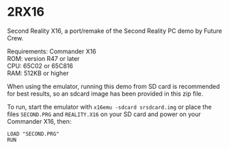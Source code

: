 # 2RX16

Second Reality X16, a port/remake of the Second Reality PC demo by Future Crew.

Requirements: Commander X16  
ROM: version R47 or later  
CPU: 65C02 or 65C816  
RAM: 512KB or higher  

When using the emulator, running this demo from SD card is recommended for
best results, so an sdcard image has been provided in this zip file. 

To run, start the emulator with `x16emu -sdcard srsdcard.img` or place
the files `SECOND.PRG` and `REALITY.X16` on your SD card and power on your
Commander X16, then:

```
LOAD "SECOND.PRG"
RUN
```
